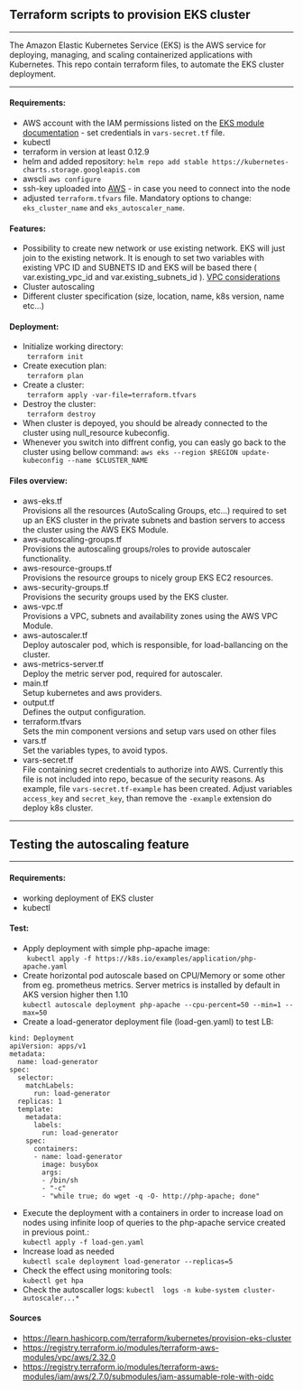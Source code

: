 ## Terraform scripts to provision EKS cluster #
***


The Amazon Elastic Kubernetes Service (EKS) is the AWS service for deploying, managing, and scaling containerized applications with Kubernetes. This repo contain terraform files, to automate the EKS cluster deployment.
***

#### Requirements:
- AWS account with the IAM permissions listed on the [EKS module documentation](https://github.com/terraform-aws-modules/terraform-aws-eks/blob/master/docs/iam-permissions.md) - set credentials in `vars-secret.tf` file.
- kubectl
- terraform in version at least 0.12.9
- helm and added repository: ``` helm repo add stable https://kubernetes-charts.storage.googleapis.com ```
- awscli ``` aws configure ```
- ssh-key uploaded into [AWS](https://www.eksworkshop.com/020_prerequisites/sshkey/) - in case you need to connect into the node
- adjusted `terraform.tfvars` file. Mandatory options to change: `eks_cluster_name` and `eks_autoscaler_name`.

#### Features:
- Possibility to create new network or use existing network. EKS will just join to the existing network. It is enough to set two variables with existing VPC ID and SUBNETS ID and EKS will be based there ( var.existing_vpc_id and var.existing_subnets_id ). [VPC considerations](https://docs.aws.amazon.com/eks/latest/userguide/network_reqs.html)
- Cluster autoscaling
- Different cluster specification  (size, location, name, k8s version, name etc...)

#### Deployment:
- Initialize working directory:  
``` terraform init```
- Create execution plan:  
``` terraform plan```
- Create a cluster:  
``` terraform apply -var-file=terraform.tfvars```
- Destroy the cluster:  
``` terraform destroy```
- When cluster is depoyed, you should be already connected to the cluster using null_resource kubeconfig.
- Whenever you switch into diffrent config, you can easly go back to the cluster using bellow command:
```aws eks --region $REGION update-kubeconfig --name $CLUSTER_NAME```

#### Files overview:
- aws-eks.tf   
Provisions all the resources (AutoScaling Groups, etc...) required to set up an EKS cluster in the private subnets and bastion servers to access the cluster using the AWS EKS Module.
- aws-autoscaling-groups.tf  
Provisions the autoscaling groups/roles to provide autoscaler functionality.
- aws-resource-groups.tf  
Provisions the resource groups to nicely group EKS EC2 resources.
- aws-security-groups.tf  
Provisions the security groups used by the EKS cluster.
- aws-vpc.tf  
Provisions a VPC, subnets and availability zones using the AWS VPC Module.
- aws-autoscaler.tf  
Deploy autoscaler pod, which is responsible, for load-ballancing on the cluster.
- aws-metrics-server.tf  
Deploy the metric server pod, required for autoscaler.  
- main.tf  
Setup kubernetes and aws providers.
- output.tf  
Defines the output configuration.
- terraform.tfvars  
Sets the min component versions and setup vars used on other files
- vars.tf  
Set the variables types, to avoid typos.
- vars-secret.tf  
File containing secret credentials to authorize into AWS. Currently this file is not included into repo, becasue of the security reasons. As example, file `vars-secret.tf-example` has been created. Adjust variables `access_key` and `secret_key`, than remove the `-example` extension do deploy k8s cluster.

***

## Testing the autoscaling feature

***
#### Requirements:
- working deployment of EKS cluster
- kubectl

#### Test:
- Apply deployment with simple php-apache image:  
``` kubectl apply -f https://k8s.io/examples/application/php-apache.yaml```
- Create horizontal pod autoscale based on CPU/Memory or some other from eg. prometheus metrics. Server metrics is installed by default in AKS version higher then 1.10  
```kubectl autoscale deployment php-apache --cpu-percent=50 --min=1 --max=50 ```
- Create a load-generator deployment file (load-gen.yaml) to test LB:
```
kind: Deployment
apiVersion: apps/v1
metadata:
  name: load-generator
spec:
  selector:
    matchLabels:
      run: load-generator
  replicas: 1
  template:
    metadata:
      labels:
        run: load-generator
    spec:
      containers:
      - name: load-generator
        image: busybox
        args:
        - /bin/sh
        - "-c"
        - "while true; do wget -q -O- http://php-apache; done"
```  
- Execute the deployment with a containers in order to increase load on nodes using infinite loop of queries to the php-apache service created in previous point.:  
```kubectl apply -f load-gen.yaml```  
- Increase load as needed   
```kubectl scale deployment load-generator --replicas=5```  
- Check the effect using monitoring tools:  
```kubectl get hpa```  
- Check the autoscaller logs: 
```kubectl  logs -n kube-system cluster-autoscaler...*```


#### Sources
- https://learn.hashicorp.com/terraform/kubernetes/provision-eks-cluster
- https://registry.terraform.io/modules/terraform-aws-modules/vpc/aws/2.32.0
- https://registry.terraform.io/modules/terraform-aws-modules/iam/aws/2.7.0/submodules/iam-assumable-role-with-oidc
